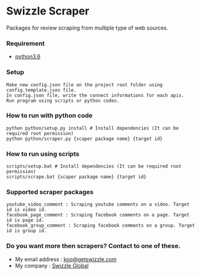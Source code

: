 # Swizzle Scraper

Packages for review scraping from multiple type of web sources.

### Requirement
- [python3.6](https://www.python.org/downloads)

### Setup
    Make new config.json file on the project root folder using config.template.json file.
    In config.json file, write the connect informations for each apis.
    Run program using scripts or python codes.

### How to run with python code
    python python/setup.py install # Install dependencies (It can be required root permission)
    python python/scraper.py {scaper package name} {target id}

### How to run using scripts
    scripts/setup.bat # Install dependencies (It can be required root permission) 
    scripts/scrape.bat {scaper package name} {target id} 

### Supported scraper packages
    youtube_video_comment : Scraping youtube comments on a video. Target id is video id.
    facebook_page_comment : Scraping facebook comments on a page. Target id is page id.
    facebook_group_comment : Scraping facebook comments on a group. Target id is group id.
     
### Do you want more then scrapers? Contact to one of these.

- My email address : [koo@getswizzle.com](mailto:koo@getswizzle.com) 
- My company : [Swizzle Global](http://getswizzle.com) 